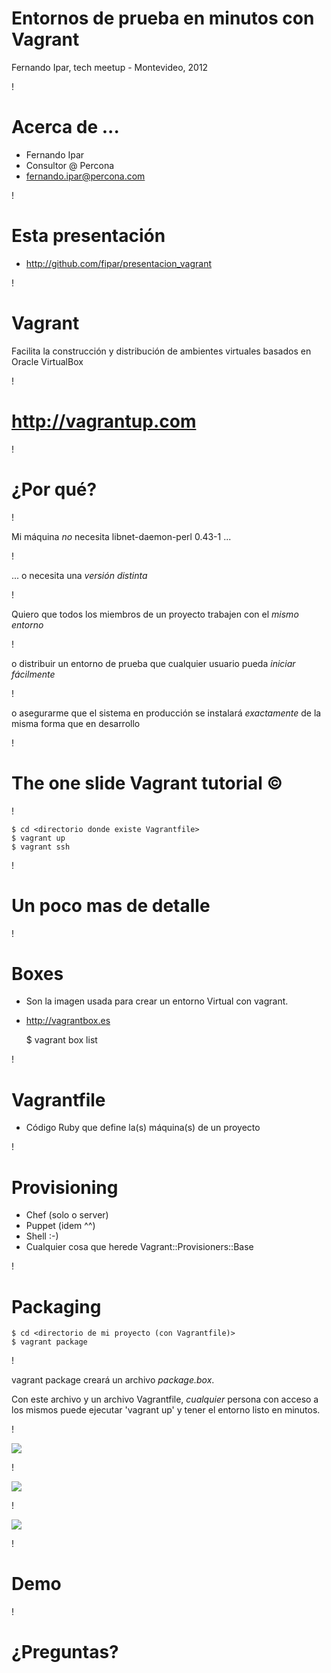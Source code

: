 Entornos de prueba en minutos con Vagrant
===

Fernando Ipar, tech meetup - Montevideo, 2012

!

Acerca de ...
===

- Fernando Ipar
- Consultor @ Percona
- fernando.ipar@percona.com

!

Esta presentación
===

- http://github.com/fipar/presentacion_vagrant

!

Vagrant
===

Facilita la construcción y distribución de ambientes virtuales basados
en Oracle VirtualBox

!

http://vagrantup.com
===

!

¿Por qué?
===

!

Mi máquina <span class="warning">*no*</span> necesita
libnet-daemon-perl 0.43-1 ...

!

... o necesita una <span class="warning">*versión distinta*</span>


!

Quiero que todos los miembros de un proyecto trabajen con el <span class="warning">*mismo entorno*</span>


!

o distribuir un entorno de prueba que cualquier usuario pueda <span class="warning">*iniciar fácilmente*</span>

!

o asegurarme que el sistema en producción se instalará <span class="warning">*exactamente*</span> de
la misma forma que en desarrollo


!

The one slide Vagrant tutorial &copy;
===


!

    $ cd <directorio donde existe Vagrantfile>
    $ vagrant up
	$ vagrant ssh
   
!

Un poco mas de detalle
===

!

Boxes
===

- Son la imagen usada para crear un entorno Virtual con vagrant. 
- http://vagrantbox.es

    $ vagrant box list

!

Vagrantfile
===

- Código Ruby que define la(s) máquina(s) de un proyecto

!

Provisioning
===

- Chef (solo o server)
- Puppet (idem ^^)
- Shell :-)
- Cualquier cosa que herede Vagrant::Provisioners::Base

!

Packaging
===

    $ cd <directorio de mi proyecto (con Vagrantfile)>
	$ vagrant package

!

vagrant package creará un archivo <span class="warning">*package.box*</span>. 


Con este archivo y un archivo Vagrantfile, <span
class="warning">*cualquier*</span> persona con acceso a los mismos
puede ejecutar 'vagrant up' y tener el entorno listo en minutos. 

!

![](./img/Vagrantfile.png "")

!

![](./img/Vagrantfile-shell-provisioner.png "")

!

![](./img/Vagrantfile-multi-vm.png "")

!

Demo
===

!

¿Preguntas?
===

